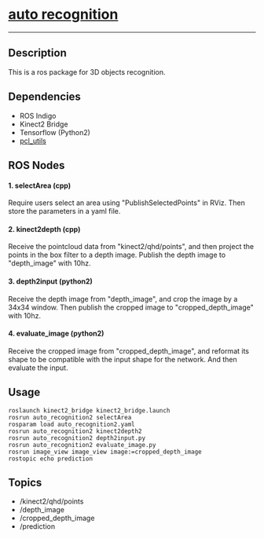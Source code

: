 # [auto recognition](https://www.youtube.com/watch?v=RnQiQT0xHU0)
---
## Description
This is a ros package for 3D objects recognition. 

## Dependencies
- ROS Indigo
- Kinect2 Bridge
- Tensorflow (Python2)
- [pcl_utils](https://github.com/wsnewman/learning_ros/tree/master/Part_3/pcl_utils)

## ROS Nodes
#### 1. selectArea (cpp)
Require users select an area using "PublishSelectedPoints" in RViz. Then store the parameters in a yaml file.

#### 2. kinect2depth (cpp)
Receive the pointcloud data from "kinect2/qhd/points", and then project the points in the box filter to a depth image. Publish the depth image to "depth_image" with 10hz.

#### 3. depth2input (python2)
Receive the depth image from "depth_image", and crop the image by a 34x34 window. Then publish the cropped image to "cropped_depth_image" with 10hz.

#### 4. evaluate_image (python2)
Receive the cropped image from "cropped_depth_image", and reformat its shape to be compatible with the input shape for the network. And then evaluate the input.

## Usage
```shell
roslaunch kinect2_bridge kinect2_bridge.launch
rosrun auto_recognition2 selectArea
rosparam load auto_recognition2.yaml
rosrun auto_recognition2 kinect2depth2
rosrun auto_recognition2 depth2input.py
rosrun auto_recognition2 evaluate_image.py
rosrun image_view image_view image:=cropped_depth_image
rostopic echo prediction
```

## Topics
- /kinect2/qhd/points
- /depth_image
- /cropped_depth_image
- /prediction
